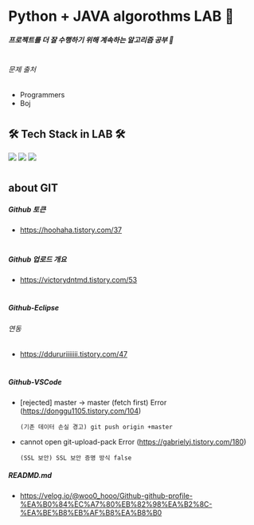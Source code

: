 # Python + JAVA algorothms LAB 🧪
##### 프로젝트를 더 잘 수행하기 위해 계속하는 알고리즘 공부 🥇  
#  
#
###### 문제 출처
- Programmers 
- Boj  
#
## 🛠 Tech Stack in LAB 🛠
<img src="https://img.shields.io/badge/Python-3766AB?style=flat-square&logo=Python&logoColor=white"/></a>   <img src="https://img.shields.io/badge/Java-007396?style=flat-square&logo=Java&logoColor=white"/></a>   <img src="https://img.shields.io/badge/Oracle-F80000?style=flat-square&logo=Oracle&logoColor=white"/></a>  
#  
#


## about GIT
##### Github 토큰
- https://hoohaha.tistory.com/37  
#
##### Github 업로드 개요
- https://victorydntmd.tistory.com/53  
#
#####  Github-Eclipse
###### 연동
 - https://ddururiiiiiii.tistory.com/47  
#
#####  Github-VSCode
- [rejected] master -> master (fetch first) Error (https://donggu1105.tistory.com/104)
    ```
    (기존 데이터 손실 경고) git push origin +master
    ```

- cannot open git-upload-pack Error (https://gabrielyj.tistory.com/180)
     ```
    (SSL 보안) SSL 보안 증명 방식 false 
    ```
#####  READMD.md
- https://velog.io/@woo0_hooo/Github-github-profile-%EA%B0%84%EC%A7%80%EB%82%98%EA%B2%8C-%EA%BE%B8%EB%AF%B8%EA%B8%B0
